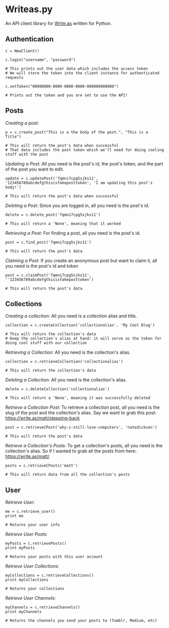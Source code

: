 # Writeas.py
An API client library for [Write.as](https://write.as) written for Python.

## **Authentication**

```
c = NewClient()

c.login("username", "password")

# This prints out the user data which includes the access token
# We will store the token into the client instance for authenticated requests

c.setToken("00000000-0000-0000-0000-000000000000")

# Prints out the token and you are set to use the API!
```


## **Posts**

_Creating a post:_

```
p = c.create_post("This is a the body of the post.", "This is a Title")

# This will return the post's data when successful
# That data includes the post token which we'll need for doing cooling stuff with the post
```

_Updating a Post:_
All you need is the post's id, the post's token, and the part of the post you want to edit.

```
update = c.updatePost('7qmni7cpg5sjks11', '123456789abcdefgthisisfakeposttoken', 'I am updating this post's body!')

# This will return the post's data when successful
```

_Deleting a Post:_
Since you are logged in, all you need is the post's id.

```
delete = c.delete_post('7qmni7cpg5sjks11')

# This will return a 'None', meaning that it worked
```


_Retrieving a Post:_
For finding a post, all you need is the post's id.

```
post = c.find_post('7qmni7cpg5sjks11')

# This will return the post's data
```

_Claiming a Post_:
If you create an anonymous post but want to claim it, all you need is the post's id and token

```
post = c.claimPost('7qmni7cpg5sjks11', ''123456789abcdefgthisisfakeposttoken')

# This will return the post's data
```


## **Collections**

_Creating a collection:_ 
All you need is a collection alias and title.

```
collection = c.createCollection('collectionalias', 'My Cool Blog')

# This will return the collection's data
# Keep the collection's alias at hand: it will serve as the token for doing cool stuff with our collection
```

_Retrieving a Collection:_
All you need is the collection's alias.

```
collection = c.retrieveCollection('collectionalias')

# This will return the collection's data
```

_Deleting a Collection:_
All you need is the collection's alias.

```
delete = c.deleteCollection('collectionalias')

# This will return a 'None', meaning it was successfully deleted
```

_Retrieve a Collection Post:_
To retrieve a collection post, all you need is the slug of the post and the collection's alias. Say we want to grab this post: https://write.as/matt/stepping-back

```
post = c.retrieveCPost('why-i-still-love-computers', 'natedickson')

# This will return the post's data 
```

_Retrieve a Collection's Posts:_
To get a collection's posts, all you need is the collection's alias. So if I wanted to grab all the posts from here: https://write.as/matt/

```
posts = c.retrieveCPosts('matt')

# This will return data from all the collection's posts
```

## **User**

_Retrieve User:_

```
me = c.retrieve_user()
print me

# Returns your user info 
```
_Retrieve User Posts:_

```
myPosts = c.retrievePosts()
print myPosts

# Returns your posts with this user account
```

_Retrieve User Collections:_

```
myCollections = c.retrieveCollections()
print myCollections

# Returns your collections
```

_Retrieve User Channels:_

```
myChannels = c.retrieveChannels()
print myChannels

# Returns the channels you send your posts to (Tumblr, Medium, etc)
```
